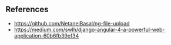 


## References
- https://github.com/NetanelBasal/ng-file-upload
- https://medium.com/swlh/django-angular-4-a-powerful-web-application-60b6fb39ef34
 
